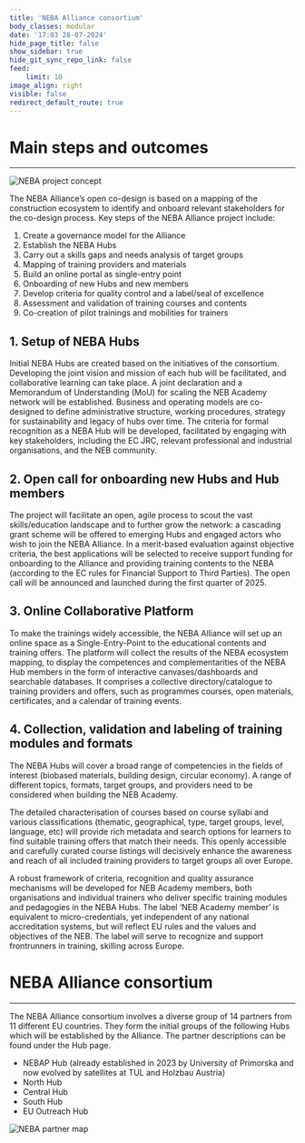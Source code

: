 ```yaml
---
title: 'NEBA Alliance consortium'
body_classes: modular
date: '17:03 28-07-2024'
hide_page_title: false
show_sidebar: true
hide_git_sync_repo_link: false
feed:
    limit: 10
image_align: right
visible: false
redirect_default_route: true
---
```


# Main steps and outcomes
---
![NEBA project concept](/images/concept.webp)

The NEBA Alliance’s open co-design is based on a mapping of the construction ecosystem to identify and onboard relevant stakeholders for the co-design process. Key steps of the NEBA Alliance project include:

1. Create a governance model for the Alliance
2. Establish the NEBA Hubs
3. Carry out a skills gaps and needs analysis of target groups
4. Mapping of training providers and materials
5. Build an online portal as single-entry point
6. Onboarding of new Hubs and new members
7. Develop criteria for quality control and a label/seal of excellence
8. Assessment and validation of training courses and contents
9. Co-creation of pilot trainings and mobilities for trainers

## 1. Setup of NEBA Hubs

Initial NEBA Hubs are created based on the initiatives of the consortium. Developing the joint vision and mission of each hub will be facilitated, and collaborative learning can take place. A joint declaration and a Memorandum of Understanding (MoU) for scaling the NEB Academy network will be established. Business and operating models are co-designed to define administrative structure, working procedures, strategy for sustainability and legacy of hubs over time. The criteria for formal recognition as a NEBA Hub will be developed, facilitated by engaging with key stakeholders, including the EC JRC, relevant professional and industrial organisations, and the NEB community.

## 2. Open call for onboarding new Hubs and Hub members

The project will facilitate an open, agile process to scout the vast skills/education landscape and to further grow the network: a cascading grant scheme will be offered to emerging Hubs and engaged actors who wish to join the NEBA Alliance. In a merit-based evaluation against objective criteria, the best applications will be selected to receive support funding for onboarding to the Alliance and providing training contents to the NEBA (according to the EC rules for Financial Support to Third Parties).
The open call will be announced and launched during the first quarter of 2025.

## 3. Online Collaborative Platform

To make the trainings widely accessible, the NEBA Alliance will set up an online space as a Single-Entry-Point to the educational contents and training offers. The platform will collect the results of the NEBA ecosystem mapping, to display the competences and complementarities of the NEBA Hub members in the form of interactive canvases/dashboards and searchable databases. It comprises a collective directory/catalogue to training providers and offers, such as programmes courses, open materials, certificates, and a calendar of training events.

## 4. Collection, validation and labeling of training modules and formats

The NEBA Hubs will cover a broad range of competencies in the fields of interest (biobased materials, building design, circular economy). A range of different topics, formats, target groups, and providers need to be considered when building the NEB Academy.

The detailed characterisation of courses based on course syllabi and various classifications (thematic, geographical, type, target groups, level, language, etc) will provide rich metadata and search options for learners to find suitable training offers that match their needs. This openly accessible and carefully curated course listings will decisively enhance the awareness and reach of all included training providers to target groups all over Europe.

A robust framework of criteria, recognition and quality assurance mechanisms will be developed for NEB Academy members, both organisations and individual trainers who deliver specific training modules and pedagogies in the NEBA Hubs. The label ‘NEB Academy member’ is equivalent to micro-credentials, yet independent of any national accreditation systems, but will reflect EU rules and the values and objectives of the NEB. The label will serve to recognize and support frontrunners in training, skilling across Europe.

# NEBA Alliance consortium
---
The NEBA Alliance consortium involves a diverse group of 14 partners from 11 different EU countries. They form the initial groups of the following Hubs which will be established by the Alliance. The partner descriptions can be found under the Hub page.

* NEBAP Hub (already established in 2023 by University of Primorska and now evolved by satellites at TUL and Holzbau Austria)
* North Hub
* Central Hub
* South Hub
* EU Outreach Hub

![NEBA partner map](/images/neba_hubs.webp)